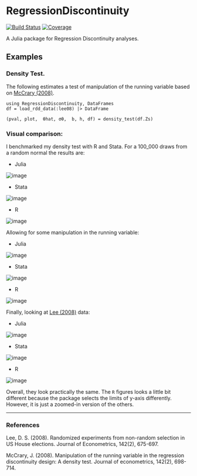 # RegressionDiscontinuity

[![Build Status](https://github.com/nignatiadis/RegressionDiscontinuity.jl/workflows/CI/badge.svg)](https://github.com/nignatiadis/RegressionDiscontinuity.jl/actions)
[![Coverage](https://codecov.io/gh/nignatiadis/RegressionDiscontinuity.jl/branch/master/graph/badge.svg)](https://codecov.io/gh/nignatiadis/RegressionDiscontinuity.jl)

A Julia package for Regression Discontinuity analyses.

## Examples

### Density Test.
The following estimates a test of manipulation of the running variable based on [McCrary (2008)](https://www.sciencedirect.com/science/article/abs/pii/S0304407607001133). 

```
using RegressionDiscontinuity, DataFrames
df = load_rdd_data(:lee08) |> DataFrame

(pval, plot,  θhat, σθ,  b, h, df) = density_test(df.Zs)
```

### Visual comparison:

I benchmarked my density test with R and Stata. For a 100_000 draws from a random normal the results are:
* Julia

![image](/figures/data1_julia.png)

* Stata

![image](/figures/data1_stata.png)

* R

![image](/figures/data1R.png)

Allowing for some manipulation in the running variable:
* Julia

![image](/figures/data3_julia.png)

* Stata

![image](/figures/data3_stata.png)

* R

![image](/figures/data3R.png)

Finally, looking at [Lee (2008)](https://www.sciencedirect.com/science/article/pii/S0304407607001121) data:
* Julia

![image](/figures/lee08_julia.png)

* Stata

![image](/figures/lee08_stata.png)

* R

![image](/figures/lee08R.png)

 Overall, they look practically the same. The `R` figures looks a little bit different because the package selects the limits of y-axis differently. However, it is just a zoomed-in version of the others.

----
### References
Lee, D. S. (2008). Randomized experiments from non-random selection in US House elections. Journal of Econometrics, 142(2), 675-697.

McCrary, J. (2008). Manipulation of the running variable in the regression discontinuity design: A density test. Journal of econometrics, 142(2), 698-714.